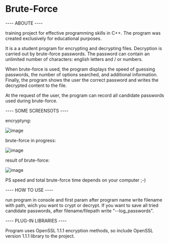 # Brute-Force

---- ABOUTE ----

training project for effective programming skills in C++. The program was created exclusively for educational purposes.

It is a a student program for encrypting and decrypting files. Decryption is carried out by brute-force passwords. The password can contain an unlimited number of characters: english letters and / or numbers.

When brute-force is used, the program displays the speed of guessing passwords, the number of options searched, and additional information. Finally, the program shows the user the correct password and writes the decrypted content to the file.

At the request of the user, the program can record all candidate passwords used during brute-force.

---- SOME SCREENSOTS ----

encryptyng:


![image](https://user-images.githubusercontent.com/52506956/133293661-b476b849-6882-4b79-ae22-6f4f23aac713.png)


brute-force in progress:


![image](https://user-images.githubusercontent.com/52506956/133293986-1d848d56-7838-4e75-954b-2ee0384f0216.png)

result of brute-force:

![image](https://user-images.githubusercontent.com/52506956/133294361-304c1f59-2e2b-409b-bfd9-967a761eda84.png)

PS speed and total brute-force time depends on your computer ;-)

---- HOW TO USE ----

run program in console and first param after program name write filename with path, wich you want to crypt or decrypt. If you want to save all tried candidate passwords, after filename/filepath write "--log_passwords".

---- PLUG-IN LIBRARIES ----

Program uses OpenSSL 1.1.1 encryption methods, so include OpenSSL version 1.1.1 library to the project.
